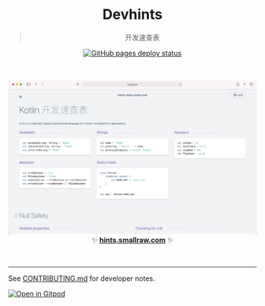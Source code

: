 <h1 align='center'>Devhints</h1>

<blockquote align='center'>
开发速查表
</blockquote>

<p align='center'>
<a href='https://github.com/smallraw/cheatsheets/actions?query=workflow%3ADeploy'><img src='https://github.com/smallraw/cheatsheets/workflows/Deploy/badge.svg' alt='GitHub pages deploy status'></a>
</p>

<br>

<p align='center'>
<a href='http://hints.smallraw.com/'><img src='_docs/images/screenshot.png' width=600></a>
<br>
✨ <b><a href='http://hints.smallraw.com/'>hints.smallraw.com</a></b> ✨
</p>

<br>

---

See [CONTRIBUTING.md](CONTRIBUTING.md) for developer notes.

[![Open in Gitpod](https://gitpod.io/button/open-in-gitpod.svg)](https://gitpod.io/#https://github.com/smallraw/cheatsheets)
